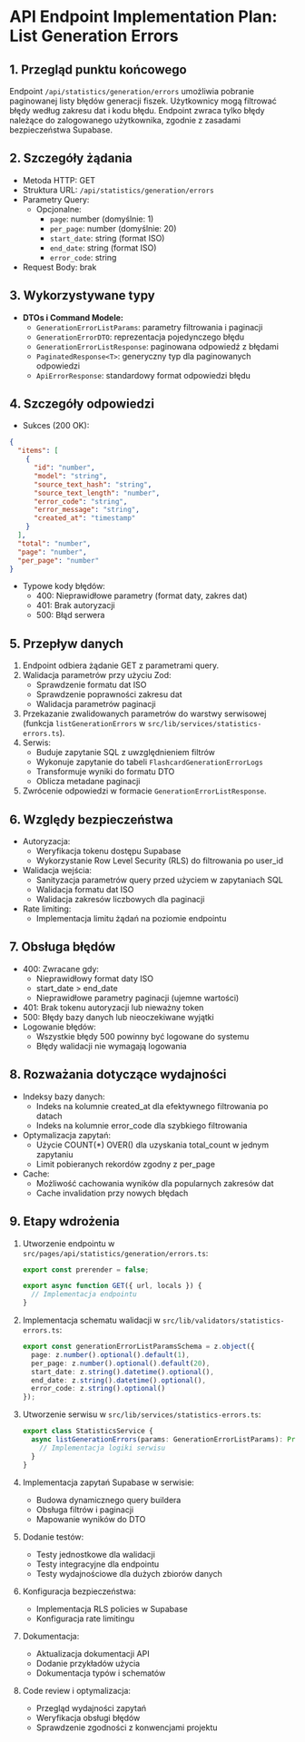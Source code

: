 # API Endpoint Implementation Plan: List Generation Errors

## 1. Przegląd punktu końcowego
Endpoint `/api/statistics/generation/errors` umożliwia pobranie paginowanej listy błędów generacji fiszek. Użytkownicy mogą filtrować błędy według zakresu dat i kodu błędu. Endpoint zwraca tylko błędy należące do zalogowanego użytkownika, zgodnie z zasadami bezpieczeństwa Supabase.

## 2. Szczegóły żądania
- Metoda HTTP: GET
- Struktura URL: `/api/statistics/generation/errors`
- Parametry Query:
  - Opcjonalne:
    - `page`: number (domyślnie: 1)
    - `per_page`: number (domyślnie: 20)
    - `start_date`: string (format ISO)
    - `end_date`: string (format ISO)
    - `error_code`: string
- Request Body: brak

## 3. Wykorzystywane typy
- **DTOs i Command Modele:**
  - `GenerationErrorListParams`: parametry filtrowania i paginacji
  - `GenerationErrorDTO`: reprezentacja pojedynczego błędu
  - `GenerationErrorListResponse`: paginowana odpowiedź z błędami
  - `PaginatedResponse<T>`: generyczny typ dla paginowanych odpowiedzi
  - `ApiErrorResponse`: standardowy format odpowiedzi błędu

## 4. Szczegóły odpowiedzi
- Sukces (200 OK):
```json
{
  "items": [
    {
      "id": "number",
      "model": "string",
      "source_text_hash": "string",
      "source_text_length": "number",
      "error_code": "string",
      "error_message": "string",
      "created_at": "timestamp"
    }
  ],
  "total": "number",
  "page": "number",
  "per_page": "number"
}
```
- Typowe kody błędów:
  - 400: Nieprawidłowe parametry (format daty, zakres dat)
  - 401: Brak autoryzacji
  - 500: Błąd serwera

## 5. Przepływ danych
1. Endpoint odbiera żądanie GET z parametrami query.
2. Walidacja parametrów przy użyciu Zod:
   - Sprawdzenie formatu dat ISO
   - Sprawdzenie poprawności zakresu dat
   - Walidacja parametrów paginacji
3. Przekazanie zwalidowanych parametrów do warstwy serwisowej (funkcja `listGenerationErrors` w `src/lib/services/statistics-errors.ts`).
4. Serwis:
   - Buduje zapytanie SQL z uwzględnieniem filtrów
   - Wykonuje zapytanie do tabeli `FlashcardGenerationErrorLogs`
   - Transformuje wyniki do formatu DTO
   - Oblicza metadane paginacji
5. Zwrócenie odpowiedzi w formacie `GenerationErrorListResponse`.

## 6. Względy bezpieczeństwa
- Autoryzacja:
  - Weryfikacja tokenu dostępu Supabase
  - Wykorzystanie Row Level Security (RLS) do filtrowania po user_id
- Walidacja wejścia:
  - Sanityzacja parametrów query przed użyciem w zapytaniach SQL
  - Walidacja formatu dat ISO
  - Walidacja zakresów liczbowych dla paginacji
- Rate limiting:
  - Implementacja limitu żądań na poziomie endpointu

## 7. Obsługa błędów
- 400: Zwracane gdy:
  - Nieprawidłowy format daty ISO
  - start_date > end_date
  - Nieprawidłowe parametry paginacji (ujemne wartości)
- 401: Brak tokenu autoryzacji lub nieważny token
- 500: Błędy bazy danych lub nieoczekiwane wyjątki
- Logowanie błędów:
  - Wszystkie błędy 500 powinny być logowane do systemu
  - Błędy walidacji nie wymagają logowania

## 8. Rozważania dotyczące wydajności
- Indeksy bazy danych:
  - Indeks na kolumnie created_at dla efektywnego filtrowania po datach
  - Indeks na kolumnie error_code dla szybkiego filtrowania
- Optymalizacja zapytań:
  - Użycie COUNT(*) OVER() dla uzyskania total_count w jednym zapytaniu
  - Limit pobieranych rekordów zgodny z per_page
- Cache:
  - Możliwość cachowania wyników dla popularnych zakresów dat
  - Cache invalidation przy nowych błędach

## 9. Etapy wdrożenia
1. Utworzenie endpointu w `src/pages/api/statistics/generation/errors.ts`:
   ```typescript
   export const prerender = false;
   
   export async function GET({ url, locals }) {
     // Implementacja endpointu
   }
   ```

2. Implementacja schematu walidacji w `src/lib/validators/statistics-errors.ts`:
   ```typescript
   export const generationErrorListParamsSchema = z.object({
     page: z.number().optional().default(1),
     per_page: z.number().optional().default(20),
     start_date: z.string().datetime().optional(),
     end_date: z.string().datetime().optional(),
     error_code: z.string().optional()
   });
   ```

3. Utworzenie serwisu w `src/lib/services/statistics-errors.ts`:
   ```typescript
   export class StatisticsService {
     async listGenerationErrors(params: GenerationErrorListParams): Promise<GenerationErrorListResponse> {
       // Implementacja logiki serwisu
     }
   }
   ```

4. Implementacja zapytań Supabase w serwisie:
   - Budowa dynamicznego query buildera
   - Obsługa filtrów i paginacji
   - Mapowanie wyników do DTO

5. Dodanie testów:
   - Testy jednostkowe dla walidacji
   - Testy integracyjne dla endpointu
   - Testy wydajnościowe dla dużych zbiorów danych

6. Konfiguracja bezpieczeństwa:
   - Implementacja RLS policies w Supabase
   - Konfiguracja rate limitingu

7. Dokumentacja:
   - Aktualizacja dokumentacji API
   - Dodanie przykładów użycia
   - Dokumentacja typów i schematów

8. Code review i optymalizacja:
   - Przegląd wydajności zapytań
   - Weryfikacja obsługi błędów
   - Sprawdzenie zgodności z konwencjami projektu 